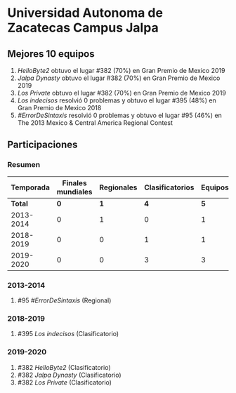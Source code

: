 ---
---

# Universidad Autonoma de Zacatecas Campus Jalpa

## Mejores 10 equipos

1. _HelloByte2_ obtuvo el lugar #382 (70%) en Gran Premio de Mexico 2019
1. _Jalpa Dynasty_ obtuvo el lugar #382 (70%) en Gran Premio de Mexico 2019
1. _Los Private_ obtuvo el lugar #382 (70%) en Gran Premio de Mexico 2019
1. _Los indecisos_ resolvió 0 problemas y obtuvo el lugar #395 (48%) en Gran Premio de Mexico 2018
1. _#ErrorDeSintaxis_ resolvió 0 problemas y obtuvo el lugar #95 (46%) en The 2013 Mexico & Central America Regional Contest

## Participaciones

### Resumen

| Temporada | Finales mundiales | Regionales | Clasificatorios | Equipos |
| --- | --- | --- | --- | --- |
| **Total** | **0** | **1** | **4** | **5** |
| 2013-2014 | 0 | 1 | 0 | 1 |
| 2018-2019 | 0 | 0 | 1 | 1 |
| 2019-2020 | 0 | 0 | 3 | 3 |

### 2013-2014

1. #95 _#ErrorDeSintaxis_ (Regional)

### 2018-2019

1. #395 _Los indecisos_ (Clasificatorio)

### 2019-2020

1. #382 _HelloByte2_ (Clasificatorio)
1. #382 _Jalpa Dynasty_ (Clasificatorio)
1. #382 _Los Private_ (Clasificatorio)



